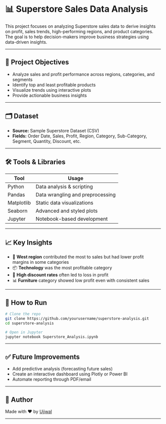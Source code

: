 # 📊 Superstore Sales Data Analysis

This project focuses on analyzing Superstore sales data to derive insights on profit, sales trends, high-performing regions, and product categories. The goal is to help decision-makers improve business strategies using data-driven insights.

---

## 🧠 Project Objectives

- Analyze sales and profit performance across regions, categories, and segments
- Identify top and least profitable products
- Visualize trends using interactive plots
- Provide actionable business insights

---

## 🗂️ Dataset

- **Source:** Sample Superstore Dataset (CSV)
- **Fields:** Order Date, Sales, Profit, Region, Category, Sub-Category, Segment, Quantity, Discount, etc.

---

## 🛠️ Tools & Libraries

| Tool       | Usage                          |
|------------|---------------------------------|
| Python     | Data analysis & scripting       |
| Pandas     | Data wrangling and preprocessing|
| Matplotlib | Static data visualizations      |
| Seaborn    | Advanced and styled plots       |
| Jupyter    | Notebook-based development      |

---

## 📈 Key Insights

- 📍 **West region** contributed the most to sales but had lower profit margins in some categories
- 📦 **Technology** was the most profitable category
- 🧾 **High discount rates** often led to loss in profit
- 📊 **Furniture** category showed low profit even with consistent sales

---


## 🚀 How to Run

```bash
# Clone the repo
git clone https://github.com/yourusername/superstore-analysis.git
cd superstore-analysis

# Open in Jupyter
jupyter notebook Superstore_Analysis.ipynb
```

---

## ✅ Future Improvements

- Add predictive analysis (forecasting future sales)
- Create an interactive dashboard using Plotly or Power BI
- Automate reporting through PDF/email

---

## 🙌 Author

Made with ❤️ by [Ujjwal](https://github.com/ujjwalmutneja)

---


